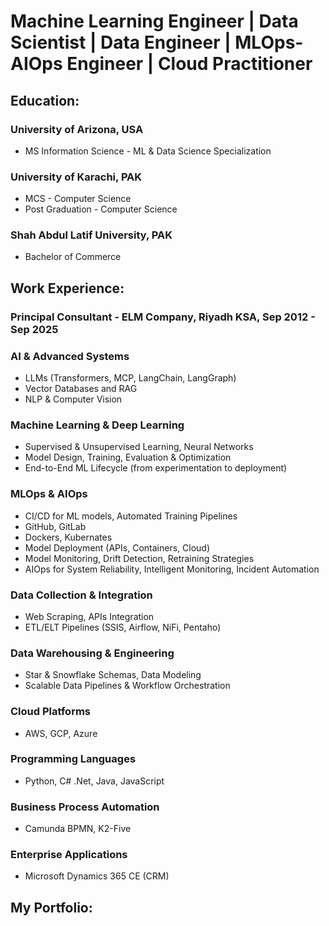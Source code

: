 # Machine Learning Engineer | Data Scientist | Data Engineer | MLOps-AIOps Engineer | Cloud Practitioner

## Education:

### University of Arizona, USA
- MS Information Science - ML & Data Science Specialization

### University of Karachi, PAK
- MCS - Computer Science
- Post Graduation - Computer Science

### Shah Abdul Latif University, PAK
- Bachelor of Commerce
  
## Work Experience:

### Principal Consultant - ELM Company, Riyadh KSA, Sep 2012 - Sep 2025
  
### AI & Advanced Systems  
- LLMs (Transformers, MCP, LangChain, LangGraph)
- Vector Databases and RAG
- NLP & Computer Vision  
### Machine Learning & Deep Learning  
- Supervised & Unsupervised Learning, Neural Networks
- Model Design, Training, Evaluation & Optimization
- End-to-End ML Lifecycle (from experimentation to deployment)  
### MLOps & AIOps  
- CI/CD for ML models, Automated Training Pipelines
- GitHub, GitLab
- Dockers, Kubernates
- Model Deployment (APIs, Containers, Cloud)
- Model Monitoring, Drift Detection, Retraining Strategies
- AIOps for System Reliability, Intelligent Monitoring, Incident Automation  
### Data Collection & Integration   
- Web Scraping, APIs Integration
- ETL/ELT Pipelines (SSIS, Airflow, NiFi, Pentaho)  
### Data Warehousing & Engineering  
- Star & Snowflake Schemas, Data Modeling
- Scalable Data Pipelines & Workflow Orchestration  
### Cloud Platforms  
- AWS, GCP, Azure  
### Programming Languages  
- Python, C# .Net, Java, JavaScript  
### Business Process Automation  
- Camunda BPMN, K2-Five  
### Enterprise Applications  
- Microsoft Dynamics 365 CE (CRM)  
  
## My Portfolio:  
